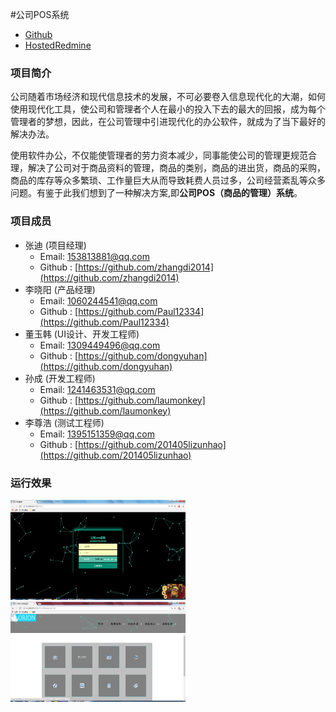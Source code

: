 #公司POS系统

* [Github](https://github.com/zhangdi2014/Company-POS-system) 
* [HostedRedmine](http://www.hostedredmine.com/projects/pos/wiki)

### 项目简介

公司随着市场经济和现代信息技术的发展，不可必要卷入信息现代化的大潮，如何使用现代化工具，使公司和管理者个人在最小的投入下去的最大的回报，成为每个管理者的梦想，因此，在公司管理中引进现代化的办公软件，就成为了当下最好的解决办法。

使用软件办公，不仅能使管理者的劳力资本减少，同事能使公司的管理更规范合理，解决了公司对于商品资料的管理，商品的类别，商品的进出货，商品的采购，商品的库存等众多繁琐、工作量巨大从而导致耗费人员过多，公司经营紊乱等众多问题。有鉴于此我们想到了一种解决方案,即**公司POS（商品的管理）系统**。

### 项目成员

* 张迪 (项目经理) 
    * Email: <153813881@qq.com>
    * Github : [https://github.com/zhangdi2014](https://github.com/zhangdi2014)
* 李晓阳 (产品经理) 
    * Email: <1060244541@qq.com>
    * Github : [https://github.com/Paul12334](https://github.com/Paul12334)	
* 董玉韩 (UI设计、开发工程师) 
    * Email: <1309449496@qq.com>
    * Github : [https://github.com/dongyuhan](https://github.com/dongyuhan)	
* 孙成 (开发工程师) 
    * Email: <1241463531@qq.com>
    * Github : [https://github.com/laumonkey](https://github.com/laumonkey)	
* 李尊浩 (测试工程师) 
    * Email: <1395151359@qq.com>
    * Github : [https://github.com/201405lizunhao](https://github.com/201405lizunhao)	

### 运行效果
<img src="../../image/公司POS系统/1.png" width=280 height=160 />
<img src="../../image/公司POS系统/2.png" width=280 height=160 />
